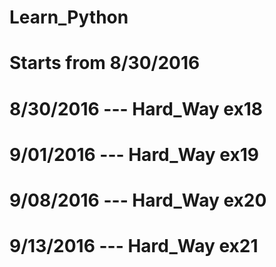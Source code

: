 # Learn_Python
# Starts from 8/30/2016

# 8/30/2016 --- Hard_Way ex18
# 9/01/2016 --- Hard_Way ex19
# 9/08/2016 --- Hard_Way ex20
# 9/13/2016 --- Hard_Way ex21
